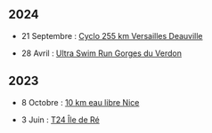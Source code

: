 ## 2024

- 21 Septembre : [Cyclo 255 km Versailles Deauville](./2024_09_21_Cyclo_Versailles_Deauville.md)

- 28 Avril : [Ultra Swim Run Gorges du Verdon](./2024_04_28_Swim_Run_Verdon.md)

## 2023

- 8 Octobre : [10 km eau libre Nice](./2023_10_08_Swim_Nice.md)

- 3 Juin : [T24 Île de Ré](./2023_06_03_T24_Ile_de_Re.md)

